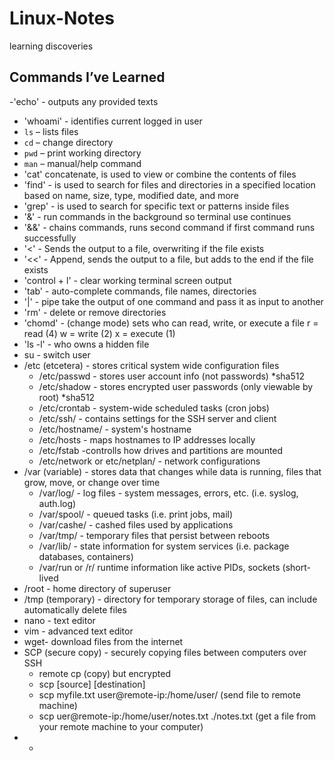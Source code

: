 # Linux-Notes
learning discoveries 
## Commands I’ve Learned

-'echo' - outputs any provided texts 
- 'whoami' - identifies current logged in user 
- `ls` – lists files
- `cd` – change directory
- `pwd` – print working directory
- `man` – manual/help command
- 'cat' concatenate, is used to view or combine the contents of files 
- 'find' - is used to search for files and directories in a specified location based on name, size, type, modified date, and more 
- 'grep' - is used to search for specific text or patterns inside files
- '&' - run commands in the background so terminal use continues
- '&&' - chains commands, runs second command if first command runs successfully
- '<' - Sends the output to a file, overwriting if the file exists
- '<<' - Append, sends the output to a file, but adds to the end if the file exists
- 'control + l' - clear working terminal screen output
- 'tab' - auto-complete commands, file names, directories
- '|' - pipe take the output of one command and pass it as input to another
- 'rm' - delete or remove directories
- 'chomd' - (change mode) sets who can read, write, or execute a file
    r = read (4)
    w = write (2)
    x = execute (1)
- 'ls -l' - who owns a hidden file
- su - switch user
- /etc (etcetera) - stores critical system wide configuration files
    - /etc/passwd - stores user account info (not passwords) *sha512
    - /etc/shadow - stores encrypted user passwords (only viewable by root) *sha512
    - /etc/crontab - system-wide scheduled tasks (cron jobs)
    - /etc/ssh/ - contains settings for the SSH server and client
    - /etc/hostname/ - system's hostname
    - /etc/hosts - maps hostnames to IP addresses locally
    - /etc/fstab -controlls how drives and partitions are mounted
    - /etc/network or etc/netplan/ - network configurations
 - /var (variable) - stores data that changes while data is running, files that grow, move, or change over time
    - /var/log/ - log files - system messages, errors, etc. (i.e. syslog, auth.log)
    - /var/spool/ - queued tasks (i.e. print jobs, mail)
    - /var/cashe/ - cashed files used by applications
    - /var/tmp/ -  temporary files that persist between reboots
    - /var/lib/ - state information for system services (i.e. package databases, containers)
    - /var/run or /r/ runtime information like active PIDs, sockets (short-lived
- /root - home directory of superuser
- /tmp (temporary) - directory for temporary storage of files, can include automatically delete files 
- nano - text editor
- vim - advanced text editor
- wget- download files from the internet
- SCP (secure copy) - securely copying files between computers over SSH
    - remote cp (copy) but encrypted
    - scp [source] [destination]
    - scp myfile.txt user@remote-ip:/home/user/ (send file to remote machine)
    - scp uer@remote-ip:/home/user/notes.txt ./notes.txt (get a file from your remote machine to your computer)
- 
    - 
